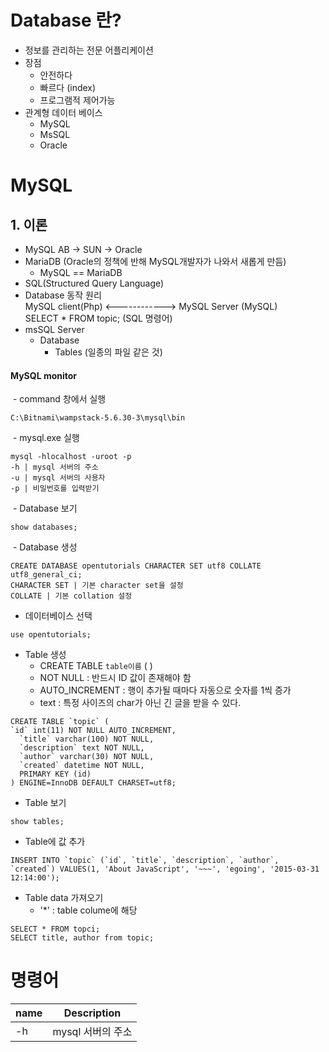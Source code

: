 # Database 란?
  - 정보를 관리하는 전문 어플리케이션
- 장점
  - 안전하다
  - 빠르다 (index)
  - 프로그램적 제어가능
- 관계형 데이터 베이스
  - MySQL
  - MsSQL
  - Oracle

# MySQL
## 1. 이론
  - MySQL AB -> SUN -> Oracle
  - MariaDB (Oracle의 정책에 반해 MySQL개발자가 나와서 새롭게 만듬)
    - MySQL == MariaDB
  - SQL(Structured Query Language)
  - Database 동작 원리<br>
  MySQL client(Php) <------------> MySQL Server (MySQL)<br>
          SELECT * FROM topic; (SQL 명령어)
  - msSQL Server
    - Database
      - Tables (일종의 파일 같은 것)

#### MySQL monitor
  - command 창에서 실행
~~~
C:\Bitnami\wampstack-5.6.30-3\mysql\bin
~~~
  - mysql.exe 실행
~~~
mysql -hlocalhost -uroot -p
-h | mysql 서버의 주소
-u | mysql 서버의 사용자
-p | 비밀번호를 입력받기
~~~
  - Database 보기
~~~
show databases;
~~~
  - Database 생성
~~~
CREATE DATABASE opentutorials CHARACTER SET utf8 COLLATE utf8_general_ci;
CHARACTER SET | 기본 character set을 설정
COLLATE | 기본 collation 설정
~~~
  - 데이터베이스 선택
~~~
use opentutorials;
~~~
  - Table 생성
    - CREATE TABLE `table이름` ( )
    - NOT NULL : 반드시 ID 값이 존재해야 함
    - AUTO_INCREMENT : 행이 추가될 때마다 자동으로 숫자를 1씩 증가
    - text : 특정 사이즈의 char가 아닌 긴 글을 받을 수 있다.
~~~
CREATE TABLE `topic` (
`id` int(11) NOT NULL AUTO_INCREMENT,
  `title` varchar(100) NOT NULL,
  `description` text NOT NULL,
  `author` varchar(30) NOT NULL,
  `created` datetime NOT NULL,
  PRIMARY KEY (id)
) ENGINE=InnoDB DEFAULT CHARSET=utf8;
~~~
  - Table 보기
~~~
show tables;
~~~
  - Table에 값 추가
~~~
INSERT INTO `topic` (`id`, `title`, `description`, `author`, `created`) VALUES(1, 'About JavaScript', '~~~', 'egoing', '2015-03-31 12:14:00');
~~~
  - Table data 가져오기
    - '*' : table colume에 해당
~~~
SELECT * FROM topci;
SELECT title, author from topic;
~~~


# 명령어
name | Description
---- | ----
-h | mysql 서버의 주소
